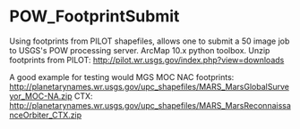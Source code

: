 POW_FootprintSubmit
===================

Using footprints from PILOT shapefiles, allows one to submit a 50 image job to USGS's POW processing server. ArcMap 10.x python toolbox. Unzip footprints from PILOT: http://pilot.wr.usgs.gov/index.php?view=downloads

A good example for testing would MGS MOC NAC footprints: http://planetarynames.wr.usgs.gov/upc_shapefiles/MARS_MarsGlobalSurveyor_MOC-NA.zip
CTX: http://planetarynames.wr.usgs.gov/upc_shapefiles/MARS_MarsReconnaissanceOrbiter_CTX.zip



